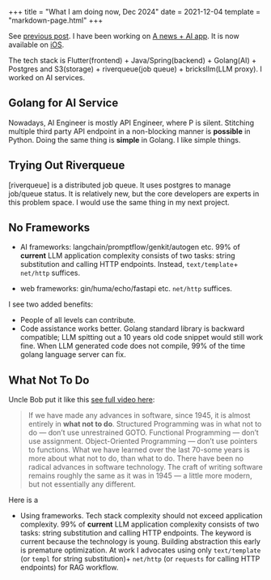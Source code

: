 +++
title = "What I am doing now, Dec 2024"
date = 2021-12-04
template = "markdown-page.html"
+++

See [previous post](@/now/may-2024.md). I have been working on [A news + AI app](https://www.newsbang.com/). It is now available on [iOS](https://apps.apple.com/us/app/newsbang-ai-news-insights/id6736856545).

The tech stack is Flutter(frontend) + Java/Spring(backend) + Golang(AI) + Postgres and S3(storage) + riverqueue(job queue) + bricksllm(LLM proxy). I worked on AI services.


## Golang for AI Service

Nowadays, AI Engineer is mostly API Engineer, where P is silent.  Stitching multiple third party API endpoint in a non-blocking manner is **possible** in Python. Doing the same thing is **simple** in Golang. I like simple things.

## Trying Out Riverqueue

[riverqueue] is a distributed job queue. It uses postgres to manage job/queue status. It is relatively new, but the core developers are experts in this problem space. I would use the same thing in my next project.

## No Frameworks

- AI frameworks: langchain/promptflow/genkit/autogen etc. 99% of **current** LLM application complexity consists of two tasks: string substitution and calling HTTP endpoints. Instead,  `text/template`+ `net/http` suffices.

- web frameworks: gin/huma/echo/fastapi etc. `net/http` suffices.

I see two added benefits:

- People of all levels can contribute. 
- Code assistance works better. Golang standard library is backward compatible; LLM spitting out a 10 years old code snippet would still work fine. When LLM generated code does not compile, 99% of the time golang language server can fix.



## What Not To Do

Uncle Bob put it like this [see full video here](https://www.youtube.com/watch?v=ecIWPzGEbFc):

> If we have made any advances in software, since 1945, it is almost entirely in **what not to do**. Structured Programming was in what not to do — don’t use unrestrained GOTO. Functional Programming — don’t use assignment. Object-Oriented Programming — don’t use pointers to functions. What we have learned over the last 70-some years is more about what not to do, than what to do. There have been no radical advances in software technology. The craft of writing software remains roughly the same as it was in 1945 — a little more modern, but not essentially any different.


Here is a 

- Using frameworks. Tech stack complexity should not exceed application complexity. 99% of **current** LLM application complexity consists of two tasks: string substitution and calling HTTP endpoints. The keyword is current because the technology is young. Building abstraction this early is premature optimization. At work I advocates using only `text/template` (or `templ` for string substitution)+ `net/http` (or `requests` for calling HTTP endpoints) for RAG workflow.

